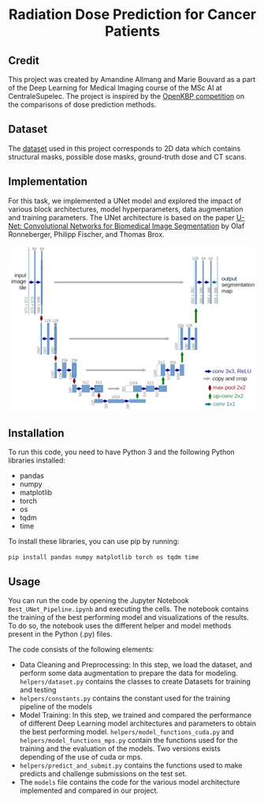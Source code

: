 # <center>Radiation Dose Prediction for Cancer Patients</center>


## Credit
This project was created by Amandine Allmang and Marie Bouvard as a part of the Deep Learning for Medical Imaging course of the MSc AI at CentraleSupelec. The project is inspired by the [OpenKBP competition](https://www.aapm.org/GrandChallenge/OpenKBP/) on the comparisons of dose prediction methods.

## Dataset
The [dataset](https://github.com/soniamartinot/MVA-Dose-Prediction.git) used in this project corresponds to 2D data which contains structural masks, possible dose masks, ground-truth dose and CT scans.

## Implementation
For this task, we implemented a UNet model and explored the impact of various block architectures, model hyperparameters, data augmentation and training parameters. The UNet architecture is based on the paper [U-Net: Convolutional Networks for Biomedical Image Segmentation](https://arxiv.org/abs/1505.04597) by Olaf Ronneberger, Philipp Fischer, and Thomas Brox. 

![Unet](unet_archi.png)

## Installation
To run this code, you need to have Python 3 and the following Python libraries installed: 
- pandas 
- numpy 
- matplotlib 
- torch
- os
- tqdm 
- time

To install these libraries, you can use pip by running:

`pip install pandas numpy matplotlib torch os tqdm time`

## Usage
You can run the code by opening the Jupyter Notebook `Best_UNet_Pipeline.ipynb` and executing the cells. The notebook contains the training of the best performing model and visualizations of the results. To do so, the notebook uses the different helper and model methods present in the Python (.py) files.

The code consists of the following elements:

- Data Cleaning and Preprocessing: In this step, we load the dataset, and perform some data augmentation to prepare the data for modeling. `helpers/dataset.py` contains the classes to create Datasets for training and testing
- `helpers/constants.py` contains the constant used for the training pipeline of the models
- Model Training: In this step, we trained and compared the performance of different Deep Learning model architectures and parameters to obtain the best performing model. `helpers/model_functions_cuda.py` and `helpers/model_functions_mps.py` contain the functions used for the training and the evaluation of the models. Two versions exists depending of the use of cuda or mps.
- `helpers/predict_and_submit.py` contains the functions used to make predicts and challenge submissions on the test set.
- The `models` file contains the code for the various model architecture implemented and compared in our project.



